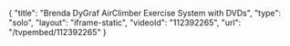 {
    "title": "Brenda DyGraf AirClimber Exercise System with DVDs",
    "type": "solo",
    "layout": "iframe-static",
    "videoId": "112392265",
    "url": "\/tvpembed\/112392265"
}